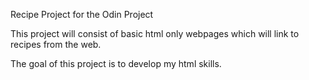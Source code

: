 Recipe Project for the Odin Project

This project will consist of basic html only webpages which will
link to recipes from the web.

The goal of this project is to develop my html skills.